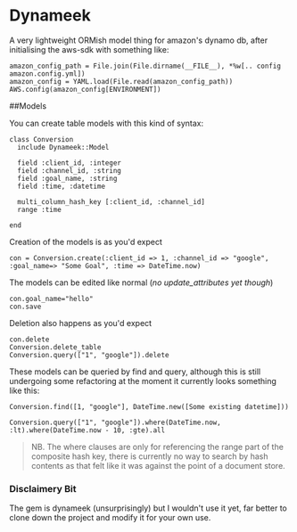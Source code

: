 # Dynameek
A very lightweight ORMish model thing for amazon's dynamo db, after initialising the aws-sdk with something like:
    
    amazon_config_path = File.join(File.dirname(__FILE__), *%w[.. config amazon.config.yml])
    amazon_config = YAML.load(File.read(amazon_config_path))
    AWS.config(amazon_config[ENVIRONMENT])

##Models
   
You can create table models with this kind of syntax:

    class Conversion 
      include Dynameek::Model

      field :client_id, :integer
      field :channel_id, :string
      field :goal_name, :string
      field :time, :datetime

      multi_column_hash_key [:client_id, :channel_id]
      range :time

    end

Creation of the models is as you'd expect
    
    con = Conversion.create(:client_id => 1, :channel_id => "google", :goal_name=> "Some Goal", :time => DateTime.now)

The models can be edited like normal (*no update_attributes yet though*)

    con.goal_name="hello"
    con.save

Deletion also happens as you'd expect

    con.delete
    Conversion.delete_table
    Conversion.query(["1", "google"]).delete
    
These models can be queried by find and query, although this is still undergoing some refactoring at the moment it currently looks something like this:
    
    Conversion.find([1, "google"], DateTime.new([Some existing datetime]))
    
    Conversion.query(["1", "google"]).where(DateTime.now, :lt).where(DateTime.now - 10, :gte).all
  
> NB. The where clauses are only for referencing the range part of the composite hash key, there is currently no way to search by
> hash contents as that felt like it was against the point of a document store. 
  
### Disclaimery Bit

The gem is dynameek (unsurprisingly) but I wouldn't use it yet, far better to clone down the project and modify it for your own use.